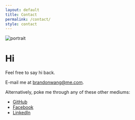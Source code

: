 ```yaml
---
layout: default
title: Contact
permalink: /contact/
style: contact
---
```


![portrait]({{site.baseurl}}/assets/portrait.png)

# Hi

Feel free to say hi back.

E-mail me at [brandonwang@me.com](brandonwang@me.com).

Alternatively, poke me through any of these other mediums:

- [GitHub](https://github.com/bmwang)
- [Facebook](https://www.facebook.com/brandonmwang)
- [LinkedIn](https://www.linkedin.com/profile/view?id=78422459)
